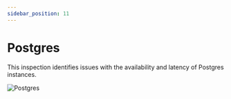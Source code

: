 ```yaml
---
sidebar_position: 11
---
```


# Postgres

This inspection identifies issues with the availability and latency of Postgres instances.

<img alt="Postgres" src="/img/docs/postgres.png" class="card w-1200"/>

